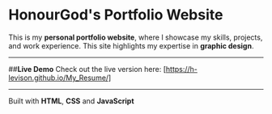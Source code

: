 # HonourGod's Portfolio Website

This is my **personal portfolio website**, where I showcase my skills, projects, and work experience. This site highlights my expertise in **graphic design**.  

---

##**Live Demo**
Check out the live version here: [https://h-levison.github.io/My_Resume/]  

---

Built with **HTML**, **CSS** and **JavaScript**
